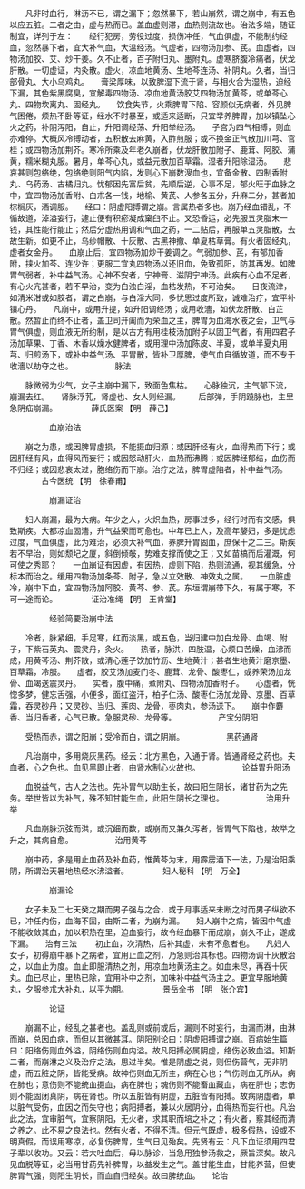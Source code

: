 <!-- { "loadSidebar": true } -->
　　凡非时血行，淋沥不已，谓之漏下；忽然暴下，若山崩然，谓之崩中，有五色以应五脏。二者之由，虚与热而已。盖血虚则滞，血热则流故也。治法多端，随证制宜，详列于左：　　经行犯房，劳役过度，损伤冲任，气血俱虚，不能制约经血，忽然暴下者，宜大补气血，大温经汤。气虚者，四物汤加参、芪。血虚者，四物汤加胶、艾、炒干姜。久不止者，百子附归丸、墨附丸。虚寒脐腹冷痛者，伏龙肝散。一切虚证，内灸散。虚火，凉血地黄汤、生地芩连汤、补阴丸。久者，当归部骨丸、大小乌鸡丸。　　膏梁厚味，以致脾湿下流于肾，与相火合为湿热，迫经下漏，其色紫黑腐臭，宜解毒四物汤、凉血地黄汤胶艾四物汤加黄芩，或单芩心丸、四物坎离丸、固经丸。　　饮食失节，火乘脾胃下陷、容颜似无病者，外见脾气困倦，烦热不卧等证，经水不时暴至，或适来适断，只宜举养脾胃，加以镇坠心火之药，补阴泻阳，自止，升阳调经荡、升阳举经汤。　　子宫为四气相搏，则血亦难停。大概风冷搏动者，五积散去麻黄，入酢煎服；或不换金正气散加川芎、官桂；或四物汤加荆芥。寒冷所乘及年老久崩者，伏龙肝散加附子、鹿茸、阿胶、蒲黄，糯米糊丸服。暑月，单芩心丸，或益元散加百草霜。湿者升阳除湿汤。　　悲哀甚则包络绝，包络绝则阳气内陷，发则心下崩数溲血也，宜备金散、四制香附丸、乌药汤、古橘归丸。忧郁因先富后贫，先顺后逆，心事不足，郁火旺于血脉之中，宜四物汤加香附、白朮各一钱，地榆、黄芪、人参各五分，升麻二分，甚者加棕榈灰，酒调服。　　经曰：阴虚阳搏谓之崩。言属热者多也。崩乃经血错乱，不循故道，淖溢妄行，遽止便有积瘀凝成窠臼不止。又恐昏运，必先服五灵脂末一钱，其性能行能止；然后分虚热用调和气血之药，一二贴后，再服单五灵脂散，去故生新。如更不止，乌纱帽散、十灰散、古黑神撤、单夏枯草膏。有火者固经丸，虚者女金丹。　　血崩止后，宜四物汤加炒干姜调之。气弱加参、芪，有郁加香附，挟火加芩、连少许；更服二宜丸四物汤以还旧血，免致孤阳，防其再发。如脾胃气弱者，补中益气汤。心神不安者，宁神膏、滋阴宁神汤。此疾有心血不足者，有心火亢甚者，若不早治，变为白浊白淫，血枯发热，不可治矣。　　日夜流津，如清米泔或如胶者，谓之白崩，与白淫大同，多忧思过度所致，诚难治疗，宜平补镇心丹。　　凡崩中，或用升提，如升阳调经汤；或用收濇，如伏龙肝散、白芷散。然暂止而终不止者，盖卫司开阖而为荣血之主，脾胃为血海水液之会，卫气与胃气俱虚，则血液无所约制，是以古方有用桂枝汤加附子以固卫气者，有用四君子汤加草果、丁香、木香以燥水健脾者，或用理中汤加陈皮、半夏，或单半夏丸用芎、归煎汤下，或补中益气汤、平胃散，皆补卫厚脾，使气血自循故道，而不专于收濇以劫夺之也。
　　　　　脉法

　　脉微弱为少气，女子主崩中漏下，致面色焦枯。　　心脉独沉，主气郁下流，崩漏去红。　　肾脉浮芤，肾虚也、女人则经漏。
　　后部弹，手阴蹺脉也，主里急阴疝崩漏。
　　　　薛氏医案 【明　薛己】

　　　　　血崩治法

　　崩之为患，或因脾胃虚损，不能摄血归源；或因肝经有火，血得热而下行；或因肝经有风，血得风而妄行；或因怒动肝火，血热而沸腾；或因脾经郁结，血伤而不归经；或因悲哀太过，胞络伤而下崩。治疗之法，脾胃虚陷者，补中益气汤。
　　　　古今医统 【明　徐春甫】

　　　　　崩漏证治

　　妇人崩漏，最为大病。年少之人，火炽血热，房事过多，经行时而有交感，俱致斯疾。大都凉血固濇，升气益荣而可愈也。中年已上人，及高年嫠妇，多是忧虑过度，气血俱虚，此为难治，必须大补气血，养脾升胃固血，庶保十之二三。斯疾若不早治，则如颓圮之厦，斜倒倾敧，势难支撑而使之正；又如苗槁而后灌溉，何可使之秀耶？　　一血崩证有因虚，有因热，虚则下陷，热则流通，视其缓急，分标本而治之。缓用四物汤加条芩、附子，急以立效散、神效丸之属。　　一血脏虚冷，崩中下血，宜四物汤加阿胶、黄芩、参、芪。东垣谓崩带下久，有属于寒，不可一途而论。
　　　　证治准绳 【明　王肯堂】

　　　　　经验简要治崩中法

　　冷者，脉紧细，手足寒，红而淡黑，或五色，当归建中加白龙骨、血竭、附子，下紫石英丸、震灵丹，灸火。　　热者，脉洪，四肢温，心烦口苦燥，血沸而成，用黄芩汤、荆芥散，或清心莲子饮加竹沥、生地黄汁；甚者生地黄汁磨京墨、百草霜，冷服。　　虚者，胶艾汤加麦门冬、鹿茸、龙骨、酸枣仁，或养荣汤加龙骨、血竭送震灵丹。　　实者，腹中痛，煮附丸、四物汤加香附子。　　心虚者，恍惚多梦，健忘舌强，小便多，面红盗汗，柏子仁汤、酸枣仁汤加龙骨、京墨、百草霜，吞灵砂丹；又灵砂、当归、莲肉、龙骨，枣肉丸，参汤送下。　　崩中作麝香、当归香者，心气已散。急服灵砂、龙骨等。
　　　　　产宝分阴阳

　　受热而赤，谓之阳崩；受冷而白，谓之阴崩。
　　　　　黑药通肾

　　凡治崩中，多用烧灰黑药。经云：北方黑色，入通于肾。皆通肾经之药也。夫血者，心之色也。血见黑即止者，由肾水制心火故也。
　　　　　论益胃升阳汤

　　血脱益气，古人之法也。先补胃气以助生长，故曰阳生阴长，诸甘药为之先务。举世皆以为补气，殊不知甘能生血，此阳生阴长之理也。
　　　　　治用升举

　　凡血崩脉沉弦而洪，或沉细而数，或崩而又兼久泻者，皆胃气下陷也，故举之升之，其病自愈。
　　　　　治用黄芩

　　崩中药，多是用止血药及补血药，惟黄芩为末，用霹雳酒下一法，乃是治阳乘阴，所谓治天暑地热经水沸溢者。
　　　　妇人秘科 【明　万全】

　　　　　崩漏论

　　女子未及二七天癸之期而男子强与之合，或于月事适来未断之时而男子纵欲不已，冲任内伤，血海不固，由斯二者，为崩为漏。　　妇人崩中之病，皆因中气虚不能收敛其血，加以积热在里，迫血妄行，故令经血暴下而成崩，崩久不止，遂成下漏。　　治有三法
　　初止血，次清热，后补其虚，未有不愈者也。　　凡妇人女子，初得崩中暴下之病者，宜用止血之剂，乃急则治其标也。四物汤调十灰散治之，以血止为度。血止即服清热之剂，用凉血地黄汤主之。如血未尽，再吞十灰丸。血已尽止，里热已除，宜用补中之剂，加味补中益气汤主之。更宜早服地黄丸，夕服参朮大补丸，以平为期。
　　　　景岳全书 【明　张介宾】

　　　　　论证

　　崩漏不止，经乱之甚者也。盖乱则或前或后，漏则不时妄行，由漏而淋，由淋而崩，总因血病，而但以其微甚耳。阴阳别论曰：阴虚阳搏谓之崩。百病始生篇曰：阳络伤则血外溢，阴络伤则血内溢。故凡阳搏必属阴虚，络伤必致血溢。知斯二者，而崩淋之义及治疗之法，思过半矣。惟是阴虚之说，则但伤营气，无非阴虚，而五脏之阴，皆能受病。故神伤则血无所主，病在心也；气伤则血无所从，病在肺也；意伤则不能统血摄血，病在脾也；魂伤则不能畜血藏血，病在肝也；志伤则不能固闭真阴，病在肾也。所以五脏皆有阴虚，五脏皆有阳搏。故病阴虚者，单以脏气受伤，血因之而失守也；病阳搏者，兼以火居阴分，血得热而妄行也。凡治此之法，宜审脏气，宜察阴阳，无火者，求其职而培之补之；有火者，察其经而清之养之。此不易之良法也。然有火者，不得不清。但元气既虚，极多假热，设或不明真假，而误用寒凉，必复伤脾胃，生气日见殆矣。先贤有云：凡下血证须用四君子辈以收功。又云：若大吐血后，毋以脉诊，当急用独参汤救之，厥旨深矣。故凡见血脱等证，必当用甘药先补脾胃，以益发生之气。盖甘能生血，甘能养营，但使脾胃气强，则阳生阴长，而血自归经矣。故曰脾统血。　　论治
